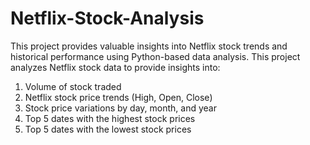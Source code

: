 # Netflix-Stock-Analysis
This project provides valuable insights into Netflix stock trends and historical performance using Python-based data analysis.
This project analyzes Netflix stock data to provide insights into:
1. Volume of stock traded
2. Netflix stock price trends (High, Open, Close)
3. Stock price variations by day, month, and year
4. Top 5 dates with the highest stock prices
5. Top 5 dates with the lowest stock prices
